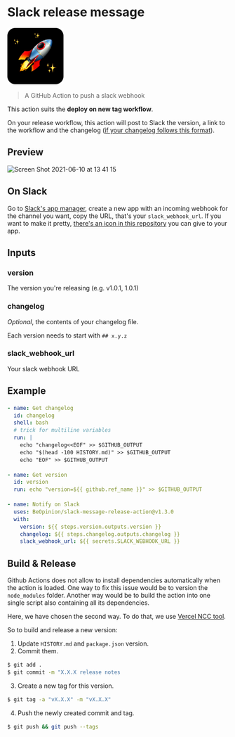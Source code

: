 # Slack release message

<img src="./icon-rounded.png" width="128" height="128" alt="" />

> A GitHub Action to push a slack webhook

This action suits the **deploy on new tag workflow**.

On your release workflow, this action will post to Slack the version, a link to the workflow and the changelog ([if your changelog follows this format](./HISTORY.md)).

## Preview

<img width="382" alt="Screen Shot 2021-06-10 at 13 41 15" src="https://user-images.githubusercontent.com/1688645/121519085-90e28e00-c9f1-11eb-9d8a-8efedcc71647.png">

## On Slack

Go to [Slack's app manager](https://api.slack.com/apps/), create a new app with an incoming webhook for the channel you want, copy the URL, that's your `slack_webhook_url`. If you want to make it pretty, [there's an icon in this repository](./icon.png) you can give to your app.

## Inputs

### version

The version you're releasing (e.g. v1.0.1, 1.0.1)

### changelog

_Optional_, the contents of your changelog file.

Each version needs to start with `## x.y.z`

### slack_webhook_url

Your slack webhook URL

## Example

```yaml
- name: Get changelog
  id: changelog
  shell: bash
  # trick for multiline variables
  run: |
    echo "changelog<<EOF" >> $GITHUB_OUTPUT
    echo "$(head -100 HISTORY.md)" >> $GITHUB_OUTPUT
    echo "EOF" >> $GITHUB_OUTPUT

- name: Get version
  id: version
  run: echo "version=${{ github.ref_name }}" >> $GITHUB_OUTPUT

- name: Notify on Slack
  uses: BeOpinion/slack-message-release-action@v1.3.0
  with:
    version: ${{ steps.version.outputs.version }}
    changelog: ${{ steps.changelog.outputs.changelog }}
    slack_webhook_url: ${{ secrets.SLACK_WEBHOOK_URL }}
```

## Build & Release

Github Actions does not allow to install dependencies automatically when the action is loaded.
One way to fix this issue would be to version the `node_modules` folder.
Another way would be to build the action into one single script also containing all its dependencies.

Here, we have chosen the second way. To do that, we use [Vercel NCC tool](https://github.com/vercel/ncc).

So to build and release a new version:

1. Update `HISTORY.md` and `package.json` version.
2. Commit them.

```sh
$ git add .
$ git commit -m "X.X.X release notes
```

3. Create a new tag for this version.

```sh
$ git tag -a "vX.X.X" -m "vX.X.X"
```

4. Push the newly created commit and tag.

```sh
$ git push && git push --tags
```
